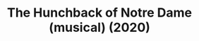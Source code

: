 ---
published: false
cancelled: COVID-19
layout: shows
title: The Hunchback of Notre Dame (musical) (2020)
image_credit: 
image_alt:
image_caption:
category: musical
details:
  Title: The Hunchback of Notre Dame - wiki
  Theatre: Players by the Sea
  Music: Alan Menken - wiki
  Lyrics: Stephen Schwartz - wiki
  Book: Peter Parnell - wiki
  Basis: The Hunchback of Notre-Dame - wiki, Victor Hugo - wiki, The Hunchback of Notre Dame (1996 film) - wiki, Walt Disney Animation Studios - wiki
showtimes: |
  2020-07-17 20:00:00
  2020-07-18 20:00:00
  2020-07-19 14:00:00
  2020-07-23 20:00:00
  2020-07-24 20:00:00
  2020-07-25 20:00:00
  2020-07-26 14:00:00
  2020-07-30 20:00:00
  2020-07-31 20:00:00
  2020-08-01 20:00:00
  2020-08-02 14:00:00
  2020-08-06 20:00:00
  2020-08-07 20:00:00
  2020-08-08 20:00:00
crew:
  Director: Joe Kemper
  Producer: Tyvin McSwain
external_links:
  THE HUNCHBACK OF NOTRE DAME | Players by the Sea: https://www.playersbythesea.org/hunchback-of-notre-dame
---